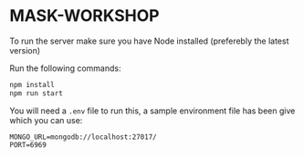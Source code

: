 # MASK-WORKSHOP

To run the server make sure you have Node installed (preferebly the latest version)

Run the following commands:

```bash
npm install
npm run start
```

You will need a `.env` file to run this, a sample environment file has been give which you can use:

```env
MONGO_URL=mongodb://localhost:27017/
PORT=6969
```
